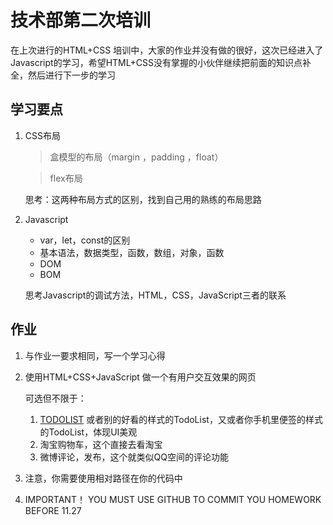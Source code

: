 # 技术部第二次培训

在上次进行的HTML+CSS 培训中，大家的作业并没有做的很好，这次已经进入了Javascript的学习，希望HTML+CSS没有掌握的小伙伴继续把前面的知识点补全，然后进行下一步的学习

## 学习要点

1. CSS布局

   > 盒模型的布局（margin ，padding ，float）

   > flex布局

   思考：这两种布局方式的区别，找到自己用的熟练的布局思路

2. Javascript

   + var，let，const的区别
   + 基本语法，数据类型，函数，数组，对象，函数
   + DOM
   + BOM

   思考Javascript的调试方法，HTML，CSS，JavaScript三者的联系

## 作业

1. 与作业一要求相同，写一个学习心得

2. 使用HTML+CSS+JavaScript 做一个有用户交互效果的网页

   可选但不限于：

   1. [TODOLIST](http://todost.quentincolus.com/)  或者别的好看的样式的TodoList，又或者你手机里便签的样式的TodoList，体现UI美观  
   2. 淘宝购物车，这个直接去看淘宝
   3. 微博评论，发布，这个就类似QQ空间的评论功能
3. 注意，你需要使用相对路径在你的代码中
4. IMPORTANT！ YOU MUST USE GITHUB TO COMMIT YOU HOMEWORK BEFORE 11.27
